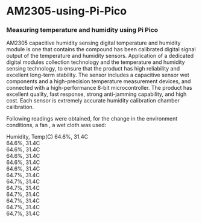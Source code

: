 # AM2305-using-Pi-Pico
### Measuring temperature and humidity using Pi Pico
AM2305 capacitive humidity sensing digital temperature and humidity module is one that contains the
compound has been calibrated digital signal output of the temperature and humidity sensors. Application of a
dedicated digital modules collection technology and the temperature and humidity sensing technology, to ensure
that the product has high reliability and excellent long-term stability. The sensor includes a capacitive sensor wet
components and a high-precision temperature measurement devices, and connected with a high-performance
8-bit microcontroller. The product has excellent quality, fast response, strong anti-jamming capability, and
high cost. Each sensor is extremely accurate humidity calibration chamber calibration.

Following readings were obtained, for the change in the environment conditions, a fan , a wet cloth was used:

Humidity, Temp(C)
64.6%,   31.4C<br /> 
64.6%,   31.4C<br /> 
64.6%,   31.4C<br /> 
64.6%,   31.4C<br /> 
64.6%,   31.4C<br /> 
64.6%,   31.4C<br /> 
64.7%,   31.4C<br /> 
64.7%,   31.4C<br /> 
64.7%,   31.4C<br /> 
64.7%,   31.4C<br /> 
64.7%,   31.4C<br /> 
64.7%,   31.4C<br /> 
64.7%,   31.4C<br /> 
